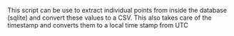This script can be use to extract individual points from inside the database (sqlite) and convert these values to a CSV. This also takes care of the timestamp and converts them to a local time stamp from UTC

